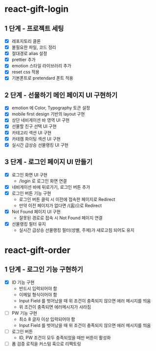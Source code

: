 # react-gift-login

## 1 단계 - 프로젝트 세팅

- [x] 레포지토리 클론
- [x] 불필요한 파일, 코드 정리
- [x] 절대경로 alias 설정
- [x] prettier 추가
- [x] emotion 스타일 라이브러리 추가
- [x] reset css 적용
- [x] 기본폰트로 pretendard 폰트 적용

## 2 단계 - 선물하기 메인 페이지 UI 구현하기

- [x] emotion 에 Color, Typography 토큰 설정
- [x] mobile first design 기반의 layout 구현
- [x] 상단 네비게이션 바 영역 UI 구현
- [x] 선물할 친구 선택 UI 구현
- [x] 카테고리 섹션 UI 구현
- [x] 카테캠 화이팅 섹션 UI 구현
- [x] 실시간 급상승 선물랭킹 UI 구현

## 3 단계 - 로그인 페이지 UI 만들기

- [x] 로그인 화면 UI 구현
  - /login 로 로그인 화면 연결
- [x] 네비게이션 바에 뒤로가기, 로그인 버튼 추가
- [x] 로그인 버튼 기능 구현
  - 로그인 버튼 클릭 시 이전에 접속한 페이지로 Redirect
  - 만약 이전 페이지가 없다면 /(홈)으로 Redirect
- [x] Not Found 페이지 UI 구현
  - 잘못된 경로로 접속 시 Not Found 페이지 연결
- [x] 선물랭킹 필터 유지
  - 실시간 급상승 선물랭킹 필터(성별, 주제)가 새로고침 되어도 유지

# react-gift-order

## 1 단계 - 로그인 기능 구현하기

- [x] ID 기능 구현
  - 반드시 입력되어야 함
  - 이메일 형식이어야 함
  - Input Field 를 벗어났을 때 위 조건이 충족되지 않으면 에러 메시지를 띄움
  - 위 조건이 충족되면 에러메시지가 사라짐
- [ ] PW 기능 구현
  - 최소 8 글자 이상 입력되어야 함
  - Input Field 를 벗어났을 때 위 조건이 충족되지 않으면 에러 메시지를 띄움
- [ ] 로그인 버튼
  - ID, PW 조건이 모두 충족되었을 때만 버튼이 활성화
- [ ] 폼 검증 로직을 커스텀 훅으로 리펙토링
